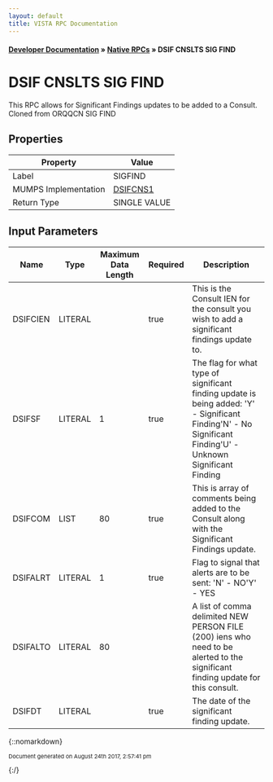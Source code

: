 ```yaml
---
layout: default
title: VISTA RPC Documentation
---
```


#### [Developer Documentation](../index) &#187; [Native RPCs](TableOfContents) &#187; DSIF CNSLTS SIG FIND<br/>
# DSIF CNSLTS SIG FIND

This RPC allows for Significant Findings updates to be added to a Consult. Cloned from ORQQCN SIG FIND

## Properties

Property | Value
--- | ---
Label | SIGFIND
MUMPS Implementation | [DSIFCNS1](http://code.osehra.org/dox/Routine_DSIFCNS1_source.html)
Return Type | SINGLE VALUE


## Input Parameters

Name | Type | Maximum Data Length | Required | Description
--- | --- | --- | --- | ---
DSIFCIEN | LITERAL |  | true | This is the Consult IEN for the consult you wish to add a significant findings update to.
DSIFSF | LITERAL | 1 | true | The flag for what type of significant finding update is being added: &#x27;Y&#x27; - Significant Finding&#x27;N&#x27; - No Significant Finding&#x27;U&#x27; - Unknown Significant Finding
DSIFCOM | LIST | 80 | true | This is array of comments being added to the Consult along with the Significant Findings update.
DSIFALRT | LITERAL | 1 | true | Flag to signal that alerts are to be sent: &#x27;N&#x27; - NO&#x27;Y&#x27; - YES
DSIFALTO | LITERAL | 80 |  | A list of comma delimited NEW PERSON FILE (200) iens who need to be alerted to the significant finding update for this consult.
DSIFDT | LITERAL |  | true | The date of the significant finding update.



{::nomarkdown} <br/><p style="font-size: 11px">Document generated on August 24th 2017, 2:57:41 pm</p>{:/}